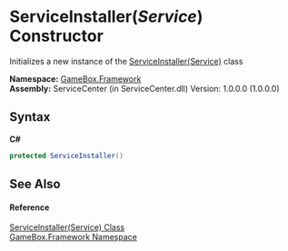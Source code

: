 # ServiceInstaller(*Service*) Constructor 
 

Initializes a new instance of the <a href="94bba800-fb2b-c640-1eb8-331777976773">ServiceInstaller(Service)</a> class

**Namespace:**&nbsp;<a href="a8957fe6-9cc0-3a6d-cd5c-a2a246efee1e">GameBox.Framework</a><br />**Assembly:**&nbsp;ServiceCenter (in ServiceCenter.dll) Version: 1.0.0.0 (1.0.0.0)

## Syntax

**C#**<br />
``` C#
protected ServiceInstaller()
```


## See Also


#### Reference
<a href="94bba800-fb2b-c640-1eb8-331777976773">ServiceInstaller(Service) Class</a><br /><a href="a8957fe6-9cc0-3a6d-cd5c-a2a246efee1e">GameBox.Framework Namespace</a><br />